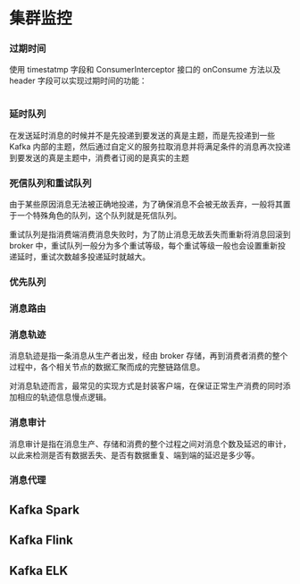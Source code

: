 # 集群监控



### 过期时间
使用 timestatmp 字段和 ConsumerInterceptor 接口的 onConsume 方法以及 header 字段可以实现过期时间的功能：
```java
```
### 延时队列
在发送延时消息的时候并不是先投递到要发送的真是主题，而是先投递到一些 Kafka 内部的主题，然后通过自定义的服务拉取消息并将满足条件的消息再次投递到要发送的真是主题中，消费者订阅的是真实的主题
### 死信队列和重试队列
由于某些原因消息无法被正确地投递，为了确保消息不会被无故丢弃，一般将其置于一个特殊角色的队列，这个队列就是死信队列。

重试队列是指消费端消费消息失败时，为了防止消息无故丢失而重新将消息回滚到 broker 中，重试队列一般分为多个重试等级，每个重试等级一般也会设置重新投递延时，重试次数越多投递延时就越大。
### 优先队列
### 消息路由

### 消息轨迹
消息轨迹是指一条消息从生产者出发，经由 broker 存储，再到消费者消费的整个过程中，各个相关节点的数据汇聚而成的完整链路信息。

对消息轨迹而言，最常见的实现方式是封装客户端，在保证正常生产消费的同时添加相应的轨迹信息慢点逻辑。
### 消息审计
消息审计是指在消息生产、存储和消费的整个过程之间对消息个数及延迟的审计，以此来检测是否有数据丢失、是否有数据重复、端到端的延迟是多少等。
### 消息代理
## Kafka Spark
## Kafka Flink
## Kafka ELK